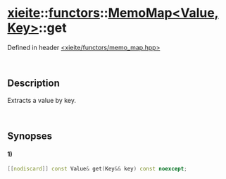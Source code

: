 # [xieite](../../../../../xieite.md)\:\:[functors](../../../../../functors.md)\:\:[MemoMap<Value, Key>](../../../memo_map.md)\:\:get
Defined in header [<xieite/functors/memo_map.hpp>](../../../../../../include/xieite/functors/memo_map.hpp)

&nbsp;

## Description
Extracts a value by key.

&nbsp;

## Synopses
#### 1)
```cpp
[[nodiscard]] const Value& get(Key&& key) const noexcept;
```

